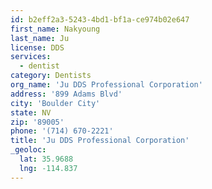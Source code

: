 ```yaml
---
id: b2eff2a3-5243-4bd1-bf1a-ce974b02e647
first_name: Nakyoung
last_name: Ju
license: DDS
services:
  - dentist
category: Dentists
org_name: 'Ju DDS Professional Corporation'
address: '899 Adams Blvd'
city: 'Boulder City'
state: NV
zip: '89005'
phone: '(714) 670-2221'
title: 'Ju DDS Professional Corporation'
_geoloc:
  lat: 35.9688
  lng: -114.837
---
```

